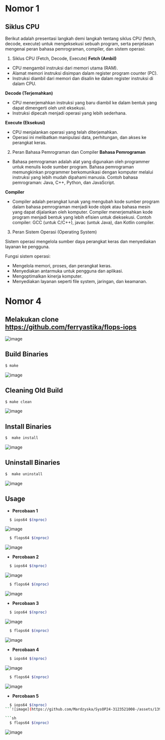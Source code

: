 # Nomor 1
## Siklus CPU
Berikut adalah presentasi langkah demi langkah tentang siklus CPU (fetch, decode, execute) untuk mengeksekusi sebuah program, serta penjelasan mengenai peran bahasa pemrograman, compiler, dan sistem operasi:

1. Siklus CPU (Fetch, Decode, Execute)
**Fetch (Ambil)**
* CPU mengambil instruksi dari memori utama (RAM).
* Alamat memori instruksi disimpan dalam register program counter (PC).
* Instruksi diambil dari memori dan disalin ke dalam register instruksi di dalam CPU.

**Decode (Terjemahkan)**
* CPU menerjemahkan instruksi yang baru diambil ke dalam bentuk yang dapat dimengerti oleh unit eksekusi.
* Instruksi dipecah menjadi operasi yang lebih sederhana.

**Execute (Eksekusi)**
* CPU menjalankan operasi yang telah diterjemahkan.
* Operasi ini melibatkan manipulasi data, perhitungan, dan akses ke perangkat keras.

2. Peran Bahasa Pemrograman dan Compiler
**Bahasa Pemrograman**

* Bahasa pemrograman adalah alat yang digunakan oleh programmer untuk menulis kode sumber program.
Bahasa pemrograman memungkinkan programmer berkomunikasi dengan komputer melalui instruksi yang lebih mudah dipahami manusia.
Contoh bahasa pemrograman: Java, C++, Python, dan JavaScript.

**Compiler**

* Compiler adalah perangkat lunak yang mengubah kode sumber program dalam bahasa pemrograman menjadi kode objek atau bahasa mesin yang dapat dijalankan oleh komputer.
Compiler menerjemahkan kode program menjadi bentuk yang lebih efisien untuk dieksekusi.
Contoh compiler: GCC (untuk C/C++), javac (untuk Java), dan Kotlin compiler.

3. Peran Sistem Operasi (Operating System)

Sistem operasi mengelola sumber daya perangkat keras dan menyediakan layanan ke pengguna.

Fungsi sistem operasi:
* Mengelola memori, proses, dan perangkat keras.
* Menyediakan antarmuka untuk pengguna dan aplikasi.
* Mengoptimalkan kinerja komputer.
* Menyediakan layanan seperti file system, jaringan, dan keamanan.

# Nomor 4

## Melakukan clone https://github.com/ferryastika/flops-iops
  
![image](https://github.com/Mardzyska/SysOP24-3123521008-/assets/139208195/d72d0504-8015-448f-94a4-d362d280b6e7)

## Build Binaries

```sh
$ make
```
![image](https://github.com/Mardzyska/SysOP24-3123521008-/assets/139208195/76a1112a-8f4f-4c61-944e-0028d73597c3)

## Cleaning Old Build

```sh
$ make clean
```
![image](https://github.com/Mardzyska/SysOP24-3123521008-/assets/139208195/7cfe9a53-109a-4070-9c3f-39c0b56c9797)

## Install Binaries 

```sh
$  make install
```
![image](https://github.com/Mardzyska/SysOP24-3123521008-/assets/139208195/4dc689bc-68d0-4b00-83eb-63555254aefe)

## Uninstall Binaries 

```sh
$  make uninstall
```
![image](https://github.com/Mardzyska/SysOP24-3123521008-/assets/139208195/2b447109-3596-4b6b-9a83-f970c3e0d79a)

## Usage

* **Percobaan 1**

```sh
  $ iops64 $(nproc)
```
![image](https://github.com/Mardzyska/SysOP24-3123521008-/assets/139208195/a9f61625-509a-4d65-8a62-753ce77e51ff)

```sh
  $ flops64 $(nproc)
```
![image](https://github.com/Mardzyska/SysOP24-3123521008-/assets/139208195/1b8a7888-9c5e-46b2-9562-76f903973d1a)

* **Percobaan 2**

```sh
  $ iops64 $(nproc)
```
![image](https://github.com/Mardzyska/SysOP24-3123521008-/assets/139208195/b745f3b6-89dc-4d7a-8f22-10ed1bc3dbad)


```sh
  $ flops64 $(nproc)
```
![image](https://github.com/Mardzyska/SysOP24-3123521008-/assets/139208195/6096124a-86d4-415c-8507-3767ec729b98)

* **Percobaan 3**
  
```sh
  $ iops64 $(nproc)
```
![image](https://github.com/Mardzyska/SysOP24-3123521008-/assets/139208195/66110b43-9755-4587-a24a-fb38c95e5c38)

```sh
  $ flops64 $(nproc)
```
![image](https://github.com/Mardzyska/SysOP24-3123521008-/assets/139208195/f00bdb95-fdaf-45d8-8102-25a25a3c96f1)

* **Percobaan 4**
  
```sh
  $ iops64 $(nproc)
```
![image](https://github.com/Mardzyska/SysOP24-3123521008-/assets/139208195/dd0371b5-0269-49fd-9bc7-9d2f4757816a)

```sh
  $ flops64 $(nproc)
```
![image](https://github.com/Mardzyska/SysOP24-3123521008-/assets/139208195/acff3547-8856-44ca-8c26-4950e18f3d3c)

* **Percobaan 5**
  
```sh
  $ iops64 $(nproc)
```![image](https://github.com/Mardzyska/SysOP24-3123521008-/assets/139208195/8a5a9fea-36c3-4528-8ef9-5c167fe59b9f)

```sh
  $ flops64 $(nproc)
```
![image](https://github.com/Mardzyska/SysOP24-3123521008-/assets/139208195/774c7996-47b0-4d8e-a670-7755149080c3)
